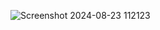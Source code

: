 ![Screenshot 2024-08-23 112123](https://github.com/user-attachments/assets/dbed146c-b262-4fd1-bfd8-32071a1ae740)
